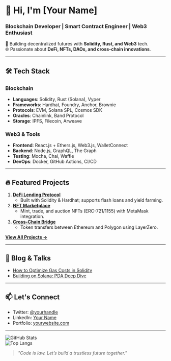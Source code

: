 # 👋 Hi, I'm [Your Name]  
### **Blockchain Developer | Smart Contract Engineer | Web3 Enthusiast**  

🚀 Building decentralized futures with **Solidity, Rust, and Web3** tech.  
🌐 Passionate about **DeFi, NFTs, DAOs, and cross-chain innovations**.  

---

## 🛠️ **Tech Stack**  
### **Blockchain**  
- **Languages**: Solidity, Rust (Solana), Vyper  
- **Frameworks**: Hardhat, Foundry, Anchor, Brownie  
- **Protocols**: EVM, Solana SPL, Cosmos SDK  
- **Oracles**: Chainlink, Band Protocol  
- **Storage**: IPFS, Filecoin, Arweave  

### **Web3 & Tools**  
- **Frontend**: React.js + Ethers.js, Web3.js, WalletConnect  
- **Backend**: Node.js, GraphQL, The Graph  
- **Testing**: Mocha, Chai, Waffle  
- **DevOps**: Docker, GitHub Actions, CI/CD  

---

## 🔥 **Featured Projects**  
1. **[DeFi Lending Protocol](https://github.com/your-repo)**  
   - Built with Solidity & Hardhat; supports flash loans and yield farming.  
2. **[NFT Marketplace](https://github.com/your-repo)**  
   - Mint, trade, and auction NFTs (ERC-721/1155) with MetaMask integration.  
3. **[Cross-Chain Bridge](https://github.com/your-repo)**  
   - Token transfers between Ethereum and Polygon using LayerZero.  

[**View All Projects →**](https://github.com/your-username?tab=repositories)  

---

## 📝 **Blog & Talks**  
- [How to Optimize Gas Costs in Solidity](https://your-blog-link)  
- [Building on Solana: PDA Deep Dive](https://your-blog-link)  

---

## 📫 **Let's Connect**  
- Twitter: [@yourhandle](https://twitter.com/yourhandle)  
- LinkedIn: [Your Name](https://linkedin.com/in/yourprofile)  
- Portfolio: [yourwebsite.com](https://yourwebsite.com)  

---

![GitHub Stats](https://github-readme-stats.vercel.app/api?username=your-username&show_icons=true&theme=radical)  
![Top Langs](https://github-readme-stats.vercel.app/api/top-langs/?username=your-username&layout=compact&theme=radical)  

> *"Code is law. Let’s build a trustless future together."*  